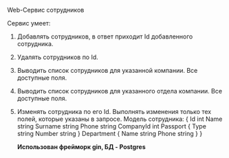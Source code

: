 Web-Сервис сотрудников

Сервис умеет:
1. Добавлять сотрудников, в ответ  приходит Id добавленного
сотрудника. 
2. Удалять сотрудников по Id.
3. Выводить список сотрудников для указанной компании. Все доступные поля.
4. Выводить список сотрудников для указанного отдела компании. Все доступные
поля.
5. Изменять сотрудника по его Id. Выполнять изменения только тех
полей, которые указаны в запросе.
Модель сотрудника:
{
    Id int
    Name string
    Surname string
    Phone string
    CompanyId int
    Passport {
    Type string
    Number string
}
    Department {
      Name string
      Phone string
    }
}
   
    **Использован фрейморк gin, БД - Postgres**
